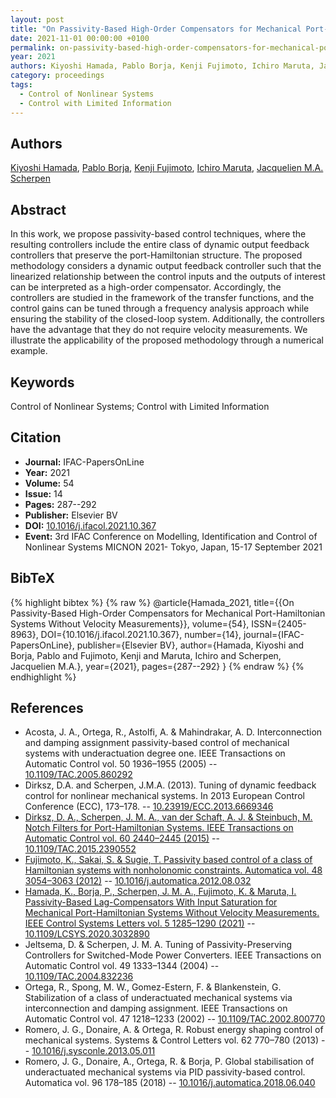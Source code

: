 ```yaml
---
layout: post
title: "On Passivity-Based High-Order Compensators for Mechanical Port-Hamiltonian Systems Without Velocity Measurements"
date: 2021-11-01 00:00:00 +0100
permalink: on-passivity-based-high-order-compensators-for-mechanical-port-hamiltonian-systems-without-velocity-measurements
year: 2021
authors: Kiyoshi Hamada, Pablo Borja, Kenji Fujimoto, Ichiro Maruta, Jacquelien M.A. Scherpen
category: proceedings
tags:
  - Control of Nonlinear Systems
  - Control with Limited Information
---
```

 
## Authors
[Kiyoshi Hamada](authors/kiyoshi-hamada), [Pablo Borja](authors/luis-pablo-borja), [Kenji Fujimoto](authors/kenji-fujimoto), [Ichiro Maruta](authors/ichiro-maruta), [Jacquelien M.A. Scherpen](authors/jacquelien-m-a-scherpen)
 
## Abstract
In this work, we propose passivity-based control techniques, where the resulting controllers include the entire class of dynamic output feedback controllers that preserve the port-Hamiltonian structure. The proposed methodology considers a dynamic output feedback controller such that the linearized relationship between the control inputs and the outputs of interest can be interpreted as a high-order compensator. Accordingly, the controllers are studied in the framework of the transfer functions, and the control gains can be tuned through a frequency analysis approach while ensuring the stability of the closed-loop system. Additionally, the controllers have the advantage that they do not require velocity measurements. We illustrate the applicability of the proposed methodology through a numerical example.
 
## Keywords
Control of Nonlinear Systems; Control with Limited Information
 
## Citation
- **Journal:** IFAC-PapersOnLine
- **Year:** 2021
- **Volume:** 54
- **Issue:** 14
- **Pages:** 287--292
- **Publisher:** Elsevier BV
- **DOI:** [10.1016/j.ifacol.2021.10.367](https://doi.org/10.1016/j.ifacol.2021.10.367)
- **Event:** 3rd IFAC Conference on Modelling, Identification and Control of Nonlinear Systems MICNON 2021- Tokyo, Japan, 15-17 September 2021
 
## BibTeX
{% highlight bibtex %}
{% raw %}
@article{Hamada_2021,
  title={{On Passivity-Based High-Order Compensators for Mechanical Port-Hamiltonian Systems Without Velocity Measurements}},
  volume={54},
  ISSN={2405-8963},
  DOI={10.1016/j.ifacol.2021.10.367},
  number={14},
  journal={IFAC-PapersOnLine},
  publisher={Elsevier BV},
  author={Hamada, Kiyoshi and Borja, Pablo and Fujimoto, Kenji and Maruta, Ichiro and Scherpen, Jacquelien M.A.},
  year={2021},
  pages={287--292}
}
{% endraw %}
{% endhighlight %}
 
## References
- Acosta, J. A., Ortega, R., Astolfi, A. & Mahindrakar, A. D. Interconnection and damping assignment passivity-based control of mechanical systems with underactuation degree one. IEEE Transactions on Automatic Control vol. 50 1936–1955 (2005) -- [10.1109/TAC.2005.860292](https://doi.org/10.1109/TAC.2005.860292)
- Dirksz, D.A. and Scherpen, J.M.A. (2013). Tuning of dynamic feedback control for nonlinear mechanical systems. In 2013 European Control Conference (ECC), 173–178. -- [10.23919/ECC.2013.6669346](https://doi.org/10.23919/ECC.2013.6669346)
- [Dirksz, D. A., Scherpen, J. M. A., van der Schaft, A. J. & Steinbuch, M. Notch Filters for Port-Hamiltonian Systems. IEEE Transactions on Automatic Control vol. 60 2440–2445 (2015)](notch-filters-for-port-hamiltonian-systems) -- [10.1109/TAC.2015.2390552](https://doi.org/10.1109/TAC.2015.2390552)
- [Fujimoto, K., Sakai, S. & Sugie, T. Passivity based control of a class of Hamiltonian systems with nonholonomic constraints. Automatica vol. 48 3054–3063 (2012)](passivity-based-control-of-a-class-of-hamiltonian-systems-with-nonholonomic-constraints) -- [10.1016/j.automatica.2012.08.032](https://doi.org/10.1016/j.automatica.2012.08.032)
- [Hamada, K., Borja, P., Scherpen, J. M. A., Fujimoto, K. & Maruta, I. Passivity-Based Lag-Compensators With Input Saturation for Mechanical Port-Hamiltonian Systems Without Velocity Measurements. IEEE Control Systems Letters vol. 5 1285–1290 (2021)](passivity-based-lag-compensators-with-input-saturation-for-mechanical-port-hamiltonian-systems-without-velocity-measurements-journal) -- [10.1109/LCSYS.2020.3032890](https://doi.org/10.1109/LCSYS.2020.3032890)
- Jeltsema, D. & Scherpen, J. M. A. Tuning of Passivity-Preserving Controllers for Switched-Mode Power Converters. IEEE Transactions on Automatic Control vol. 49 1333–1344 (2004) -- [10.1109/TAC.2004.832236](https://doi.org/10.1109/TAC.2004.832236)
- Ortega, R., Spong, M. W., Gomez-Estern, F. & Blankenstein, G. Stabilization of a class of underactuated mechanical systems via interconnection and damping assignment. IEEE Transactions on Automatic Control vol. 47 1218–1233 (2002) -- [10.1109/TAC.2002.800770](https://doi.org/10.1109/TAC.2002.800770)
- Romero, J. G., Donaire, A. & Ortega, R. Robust energy shaping control of mechanical systems. Systems &amp; Control Letters vol. 62 770–780 (2013) -- [10.1016/j.sysconle.2013.05.011](https://doi.org/10.1016/j.sysconle.2013.05.011)
- Romero, J. G., Donaire, A., Ortega, R. & Borja, P. Global stabilisation of underactuated mechanical systems via PID passivity-based control. Automatica vol. 96 178–185 (2018) -- [10.1016/j.automatica.2018.06.040](https://doi.org/10.1016/j.automatica.2018.06.040)

